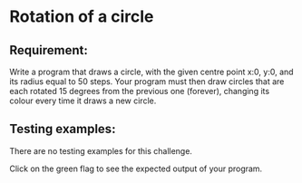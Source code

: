 # Rotation of a circle

## Requirement:

Write a program that draws a circle, with the given centre point x:0, y:0, and its radius equal to 50 steps.
Your program must then draw circles that are each rotated 15 degrees from the previous one (forever), changing its colour every time it draws a new circle.

## Testing examples:

There are no testing examples for this challenge.

Click on the green flag to see the expected output of your program.
